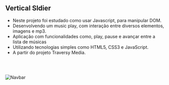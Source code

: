 ## Vertical Sldier

- Neste projeto foi estudado como usar Javascript, para manipular DOM.
- Desenvolvendo um music play, com interação entre diversos elementos, imagens e mp3.
- Aplicação com funcionalidades como, play, pause e avançar entre a lista de músicas
- Utilizando tecnologias simples como HTML5, CSS3 e JavaScript.
- A partir do projeto Traversy Media.
<br>
<br>


<p aling "center">
   <img src="./img/musicplayer.gif" alt="Navbar">
</p
